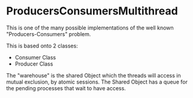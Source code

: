 # ProducersConsumersMultithread

This is one of the many possible implementations of the well known "Producers-Consumers" problem.

This is based onto 2 classes:
- Consumer Class
- Producer Class

The "warehouse" is the shared Object which the threads will access in mutual exclusion, by atomic sessions.
The Shared Object has a queue for the pending processes that wait to have access.